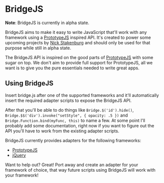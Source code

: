 BridgeJS
=======

**Note**: BridgeJS is currently in alpha state.

BridgeJS aims to make it easy to write JavaScript that'll work with any framework using a [PrototypeJS][2] inspired API. It's created to power some upcoming projects by [Nick Stakenburg][1] and should only be used for that purpose while still in alpha state.

The BridgeJS API is inspired on the good parts of [PrototypeJS][2] with some sugar on top. We don't aim to provide full support for PrototypeJS, all we want is to give you the pure essentials needed to write great apps.

## Using BridgeJS

Insert bridge.js after one of the supported frameworks and it'll automatically insert the required adapter scripts to expose the BridgeJS API.

After that you'll be able to do things like `Bridge.$('id').hide()`, `Bridge.$$('div').invoke("setStyle", { opacity: .5 })` and `Bridge.Function.bind(myFunc, this)` to name a few. At some point I'll probably add some documentation, right now if you want to figure out the API you'll have to work from the existing adapter scripts.

BridgeJS currently provides adapters for the following frameworks:

- [PrototypeJS][2]
- [jQuery][3]

Want to help out? Great! Port away and create an adapter for your framework of choice, that way future scripts using BridgeJS will work with your framework!

  [1]: http://www.nickstakenburg.com
  [2]: http://www.prototypejs.org
  [3]: http://www.jquery.com